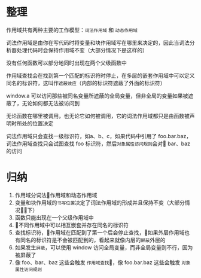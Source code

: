 # 整理

作用域共有两种主要的工作模型：`词法作用域` 和 `动态作用域`

词法作用域是由你在写代码时将变量和块作用域写在哪里来决定的，因此当词法分析器处理代码时会保持作用域不变（大部分情况下是这样的）

没有任何函数可以部分地同时出现在两个父级函数中

作用域查找会在找到第一个匹配的标识符时停止，在多层的嵌套作用域中可以定义同名的标识符，这叫作`遮蔽效应`（内部的标识符遮蔽了外面的标识符）

window.a 可以访问那些被同名变量所遮蔽的全局变量，但非全局的变量如果被遮蔽了，无论如何都无法被访问到

无论函数在哪里被调用，也无论它如何被调用，它的词法作用域都只是由函数被声明时所处的位置决定

词法作用域只会查找一级标识符，如a、b、c，如果代码中引用了 foo.bar.baz，词法作用域查找只会试图查找 foo 标识符，然后`对象属性访问规则`会对 bar、baz 的访问

# 归纳

1. 作用域分词法作用域和动态作用域
2. 变量和块作用域的`书写位置`决定了词法作用域的形成并且保持不变（大部分情况下）
3. 函数只能出现在一个父级作用域中
4. 不同作用域中可以相互嵌套并存在同名的标识符
5. 查找标识符，作用域在匹配到了第一个后会停止查找，如果外层作用域也有同名的标识符是不会被匹配到的，看起来就像内层的`屏蔽`外层的
6. 如果发生`屏蔽`，可以使用 window 访问全局变量，而非全局变量则不行，因为被屏蔽了
7. 像 foo、bar、baz 这些会触发 `作用域查找`，像 foo.bar.baz 这些会触发 `对象属性访问规则`
